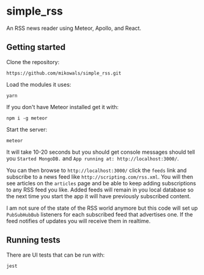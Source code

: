 # simple_rss

An RSS news reader using Meteor, Apollo, and React.

## Getting started

Clone the repository: 

    https://github.com/mikowals/simple_rss.git

Load the modules it uses:

    yarn 

If you don't have Meteor installed get it with:

    npm i -g meteor
    
Start the server:

    meteor 

It will take 10-20 seconds but you should get console messages should tell you `Started MongoDB.`
and `App running at: http://localhost:3000/`.

You can then browse to `http://localhost:3000/` click the `feeds` link and subscribe to a news feed like `http://scripting.com/rss.xml`.  You will then see articles on the `articles` page and be able to keep adding subscriptions to any RSS feed you like.  Added feeds will remain in you local database so the next time you start the app it will have previously subscribed content.

I am not sure of the state of the RSS world anymore but this code will set up `PubSubHubBub` listeners for each subscribed feed that advertises one.  If the feed notifies of updates you will receive them in realtime. 

## Running tests

There are UI tests that can be run with:

    jest


